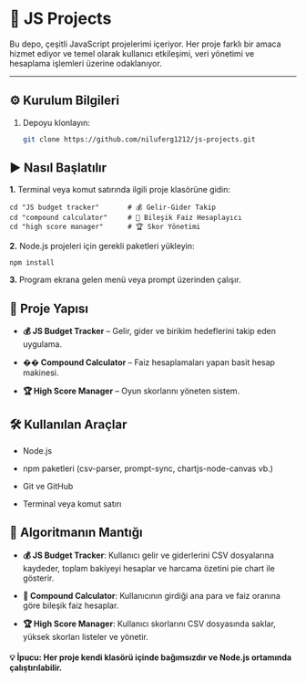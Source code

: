 # 🚀 JS Projects

Bu depo, çeşitli JavaScript projelerimi içeriyor. Her proje farklı bir amaca hizmet ediyor ve temel olarak kullanıcı etkileşimi, veri yönetimi ve hesaplama işlemleri üzerine odaklanıyor.

---

## ⚙️ Kurulum Bilgileri

1. Depoyu klonlayın:
   ```bash
   git clone https://github.com/niluferg1212/js-projects.git

## ▶️ Nasıl Başlatılır

**1.** Terminal veya komut satırında ilgili proje klasörüne gidin:

````
cd "JS budget tracker"       # 💰 Gelir-Gider Takip
cd "compound calculator"     # 🧮 Bileşik Faiz Hesaplayıcı
cd "high score manager"      # 🏆 Skor Yönetimi
````
**2.** Node.js projeleri için gerekli paketleri yükleyin:

````
npm install
````

**3.** Program ekrana gelen menü veya prompt üzerinden çalışır.

## 📁 Proje Yapısı

* **💰 JS Budget Tracker** – Gelir, gider ve birikim hedeflerini takip eden uygulama.

* **�� Compound Calculator** – Faiz hesaplamaları yapan basit hesap makinesi.

* **🏆 High Score Manager** – Oyun skorlarını yöneten sistem.


## 🛠️ Kullanılan Araçlar

* Node.js

* npm paketleri (csv-parser, prompt-sync, chartjs-node-canvas vb.)

* Git ve GitHub

* Terminal veya komut satırı

## 🧠 Algoritmanın Mantığı

* **💰 JS Budget Tracker**: Kullanıcı gelir ve giderlerini CSV dosyalarına kaydeder, toplam bakiyeyi hesaplar ve harcama özetini pie chart ile gösterir.

* **🧮 Compound Calculator**: Kullanıcının girdiği ana para ve faiz oranına göre bileşik faiz hesaplar.

* **🏆 High Score Manager**: Kullanıcı skorlarını CSV dosyasında saklar, yüksek skorları listeler ve yönetir.

#### 💡 **İpucu**: Her proje kendi klasörü içinde bağımsızdır ve Node.js ortamında çalıştırılabilir.

